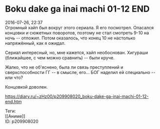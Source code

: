 Boku dake ga inai machi 01-12 END
==================================

   
 2016-07-26, 22:37   
  Огромный хайп был вокруг этого сериала. Я его посмотрел. Опасался концовки и сюжетных поворотов, поэтому не стал смотреть 9-10 на ночь -- отложил. Потом оказалось, что конец 10 не настолько напряжённый, как я ожидал.   
   
 Сериал интересный, но, мне кажется, хайп необоснован. Хигураши (ближайшее, с чем можно сравнить) -- были круче.   
   
 Жалко, что не об'яснено, была ли связь преступлений и сверхспособности ГГ -- в смысле, его... БОГ наделил ей специально -- или что?   
   
 Концовкой доволен.   
    
 <https://diary.ru/~zHz00/p209908020_boku-dake-ga-inai-machi-01-12-end.htm>   
   
 Теги:   
 [[Аниме]]   
 ID: p209908020
